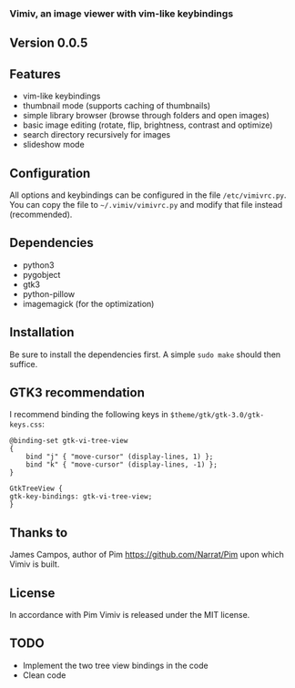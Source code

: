 ### Vimiv, an image viewer with vim-like keybindings

## Version 0.0.5

## Features
* vim-like keybindings
* thumbnail mode (supports caching of thumbnails)
* simple library browser (browse through folders and open images)
* basic image editing (rotate, flip, brightness, contrast and optimize)
* search directory recursively for images
* slideshow mode

## Configuration
All options and keybindings can be configured in the file `/etc/vimivrc.py`. You
can copy the file to `~/.vimiv/vimivrc.py` and modify that file instead
(recommended).

## Dependencies
* python3
* pygobject
* gtk3
* python-pillow
* imagemagick (for the optimization)

## Installation
Be sure to install the dependencies first. A simple `sudo make` should then
suffice.

## GTK3 recommendation
I recommend binding the following keys in `$theme/gtk/gtk-3.0/gtk-keys.css`:

    @binding-set gtk-vi-tree-view
    {
        bind "j" { "move-cursor" (display-lines, 1) };
        bind "k" { "move-cursor" (display-lines, -1) };
    }

    GtkTreeView {
    gtk-key-bindings: gtk-vi-tree-view;
    }

## Thanks to
James Campos, author of Pim https://github.com/Narrat/Pim upon which Vimiv is
built.

## License
In accordance with Pim Vimiv is released under the MIT license.

## TODO
* Implement the two tree view bindings in the code
* Clean code
